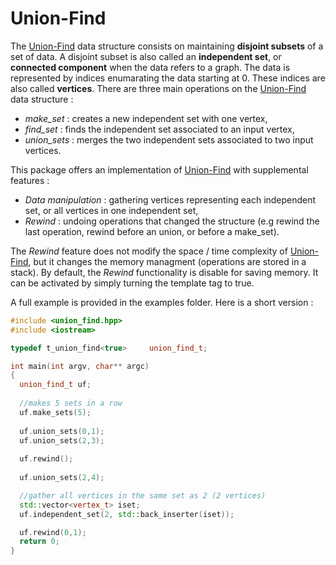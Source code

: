 # Union-Find

The [Union-Find](https://fr.wikipedia.org/wiki/Union-find) data structure consists on maintaining **disjoint subsets** of a
set of data. A disjoint subset is also called an **independent set**, or **connected component** when the data refers to a graph. The data is represented by indices enumarating the data starting at 0. These indices are also called **vertices**. There are three main operations on the [Union-Find](https://fr.wikipedia.org/wiki/Union-find) data structure :
- *make_set* : creates a new independent set with one vertex,
- *find_set* : finds the independent set associated to an input vertex,
- *union_sets* : merges the two independent sets associated to two input vertices. 

This package offers an implementation of [Union-Find](https://fr.wikipedia.org/wiki/Union-find) with supplemental features :
- *Data manipulation* : gathering vertices representing each independent set, or all vertices in one independent set,
- *Rewind* : undoing operations that changed the structure (e.g rewind the last operation, rewind before an union, or before a make_set).

The *Rewind* feature does not modify the space / time complexity of [Union-Find](https://fr.wikipedia.org/wiki/Union-find), but it changes the memory managment (operations are stored in a stack). By default, the *Rewind* functionality is disable for saving memory. It can be activated by simply turning the template tag to true.

A full example is provided in the examples folder. Here is a short version :

```c++
#include <union_find.hpp>
#include <iostream>

typedef t_union_find<true>     union_find_t;

int main(int argv, char** argc)
{
  union_find_t uf;
  
  //makes 5 sets in a row
  uf.make_sets(5);
  
  uf.union_sets(0,1);
  uf.union_sets(2,3);
  
  uf.rewind();
  
  uf.union_sets(2,4);

  //gather all vertices in the same set as 2 (2 vertices)
  std::vector<vertex_t> iset;
  uf.independent_set(2, std::back_inserter(iset));

  uf.rewind(0,1);  
  return 0;
}
```
